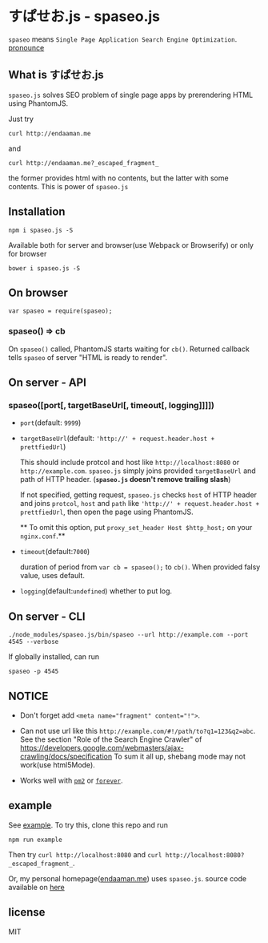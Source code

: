 # すぱせお.js - spaseo.js

`spaseo` means `Single Page Application Search Engine Optimization`.
[pronounce](https://raw.githubusercontent.com/endaaman/spaseo/master/misc/spaseo.mp3)


## What is すぱせお.js
`spaseo.js` solves SEO problem of single page apps by prerendering HTML using PhantomJS.

Just try

```
curl http://endaaman.me
```

and

```
curl http://endaaman.me?_escaped_fragment_
```

the former provides html with no contents, but the latter with some contents. This is power of `spaseo.js`



## Installation

```
npm i spaseo.js -S
```
Available both for server and browser(use Webpack or Browserify)
or only for browser

```
bower i spaseo.js -S
```


## On browser

```
var spaseo = require(spaseo);
```

### spaseo() => cb
On `spaseo()` called, PhantomJS starts waiting for `cb()`. Returned callback tells `spaseo` of server "HTML is ready to render".


## On server - API
### spaseo([port[, targetBaseUrl[, timeout[, logging]]]])

* `port`(default: `9999`)

* `targetBaseUrl`(default: `'http://' + request.header.host + prettfiedUrl`)

  This should include protcol and host like `http://localhost:8080` or `http://example.com`. `spaseo.js` simply joins provided `targetBaseUrl` and path of HTTP header. (**`spaseo.js` doesn't remove trailing slash**)

  If not specified, getting request, `spaseo.js` checks `host` of HTTP header and joins `protcol`, `host` and `path` like `'http://' + request.header.host + prettfiedUrl`, then open the page using PhantomJS.

  ** To omit this option, put `proxy_set_header Host $http_host;` on your `nginx.conf`.**

* `timeout`(default:`7000`)

  duration of period from `var cb = spaseo();` to `cb()`. When provided falsy value, uses default.

* `logging`(default:`undefined`) whether to put log.


## On server - CLI
```
./node_modules/spaseo.js/bin/spaseo --url http://example.com --port 4545 --verbose
```

If globally installed, can run
```
spaseo -p 4545
```


## NOTICE

* Don't forget add `<meta name="fragment" content="!">`.
* Can not use url like this `http://example.com/#!/path/to?q1=123&q2=abc`.
  See the section "Role of the Search Engine Crawler" of
  https://developers.google.com/webmasters/ajax-crawling/docs/specification
  To sum it all up, shebang mode may not work(use html5Mode).

* Works well with [`pm2`](https://github.com/Unitech/pm2) or [`forever`](https://github.com/foreverjs/forever).


## example
See [example](https://github.com/endaaman/spaseo.js/tree/master/example). To try this, clone this repo and run
```
npm run example
```
Then try `curl http://localhost:8080` and `curl http://localhost:8080?_escaped_fragment_`.

Or, my personal homepage([endaaman.me](http://endaaman.me)) uses `spaseo.js`. source code available on [here](https://github.com/endaaman/enda)

## license
MIT
